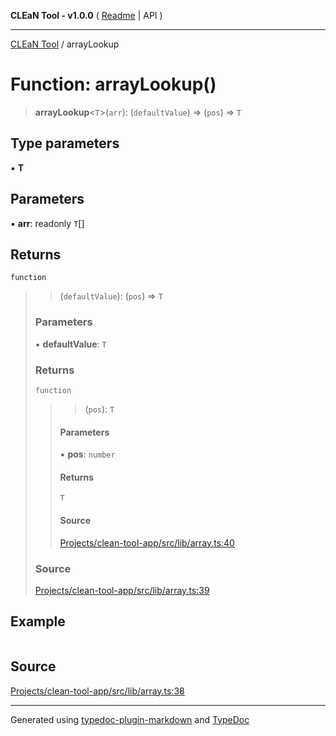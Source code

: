 **CLEaN Tool - v1.0.0** ( [Readme](../README.md) \| API )

***

[CLEaN Tool](../exports.md) / arrayLookup

# Function: arrayLookup()

> **arrayLookup**\<`T`\>(`arr`): (`defaultValue`) => (`pos`) => `T`

## Type parameters

▪ **T**

## Parameters

▪ **arr**: readonly `T`[]

## Returns

`function`

> > (`defaultValue`): (`pos`) => `T`
>
> ### Parameters
>
> ▪ **defaultValue**: `T`
>
> ### Returns
>
> `function`
>
> > > (`pos`): `T`
> >
> > #### Parameters
> >
> > ▪ **pos**: `number`
> >
> > #### Returns
> >
> > `T`
> >
> > #### Source
> >
> > [Projects/clean-tool-app/src/lib/array.ts:40](https://github.com/yuckyh/clean-tool-app/)
> >
>
> ### Source
>
> [Projects/clean-tool-app/src/lib/array.ts:39](https://github.com/yuckyh/clean-tool-app/)
>

## Example

```ts

```

## Source

[Projects/clean-tool-app/src/lib/array.ts:38](https://github.com/yuckyh/clean-tool-app/)

***

Generated using [typedoc-plugin-markdown](https://www.npmjs.com/package/typedoc-plugin-markdown) and [TypeDoc](https://typedoc.org/)
